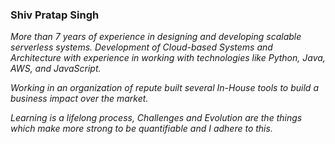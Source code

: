 ### Shiv Pratap Singh

*More than 7 years of experience in designing and developing scalable serverless systems. Development of Cloud-based Systems and Architecture with experience in working with technologies like Python, Java, AWS, and JavaScript.*

*Working in an organization of repute built several In-House tools to build a business impact over the market.*

*Learning is a lifelong process, Challenges and Evolution are the things which make more strong to be quantifiable and I adhere to this.*
